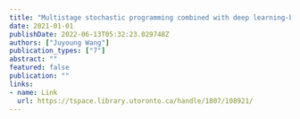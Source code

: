 ```yaml
---
title: "Multistage stochastic programming combined with deep learning-based time series forecasting: new methodologies and applications"
date: 2021-01-01
publishDate: 2022-06-13T05:32:23.029748Z
authors: ["Juyoung Wang"]
publication_types: ["7"]
abstract: ""
featured: false
publication: ""
links:
- name: Link
  url: https://tspace.library.utoronto.ca/handle/1807/108921/
---
```


